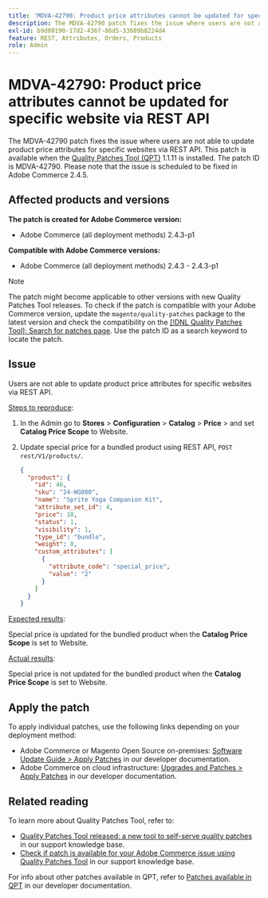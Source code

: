 ```yaml
---
title: 'MDVA-42790: Product price attributes cannot be updated for specific website via REST API'
description: The MDVA-42790 patch fixes the issue where users are not able to update product price attributes for specific websites via REST API. This patch is available when the [Quality Patches Tool (QPT)](https://experienceleague.adobe.com/en/docs/commerce-knowledge-base/kb/announcements/commerce-announcements/magento-quality-patches-released-new-tool-to-self-serve-quality-patches) 1.1.11 is installed. The patch ID is MDVA-42790. Please note that the issue is scheduled to be fixed in Adobe Commerce 2.4.5.
exl-id: b9d80190-17d2-436f-86d5-33689b8224d4
feature: REST, Attributes, Orders, Products
role: Admin
---
```

# MDVA-42790: Product price attributes cannot be updated for specific website via REST API

The MDVA-42790 patch fixes the issue where users are not able to update product price attributes for specific websites via REST API. This patch is available when the [Quality Patches Tool (QPT)](https://experienceleague.adobe.com/en/docs/commerce-knowledge-base/kb/announcements/commerce-announcements/magento-quality-patches-released-new-tool-to-self-serve-quality-patches) 1.1.11 is installed. The patch ID is MDVA-42790. Please note that the issue is scheduled to be fixed in Adobe Commerce 2.4.5.

## Affected products and versions

**The patch is created for Adobe Commerce version:**

* Adobe Commerce (all deployment methods) 2.4.3-p1

**Compatible with Adobe Commerce versions:**

* Adobe Commerce (all deployment methods) 2.4.3 - 2.4.3-p1

>[!NOTE]
>
>The patch might become applicable to other versions with new Quality Patches Tool releases. To check if the patch is compatible with your Adobe Commerce version, update the `magento/quality-patches` package to the latest version and check the compatibility on the [[!DNL Quality Patches Tool]: Search for patches page](https://experienceleague.adobe.com/en/docs/commerce-knowledge-base/kb/announcements/commerce-announcements/magento-quality-patches-released-new-tool-to-self-serve-quality-patches). Use the patch ID as a search keyword to locate the patch.

## Issue

Users are not able to update product price attributes for specific websites via REST API.

<u>Steps to reproduce</u>:

1. In the Admin go to **Stores** > **Configuration** > **Catalog** > **Price** > and set **Catalog Price Scope** to Website.
1. Update special price for a bundled product using REST API, `POST rest/V1/products/`.

    ```JSON
    {
      "product": {
        "id": 46,
        "sku": "24-WG080",
        "name": "Sprite Yoga Companion Kit",
        "attribute_set_id": 4,
        "price": 10,
        "status": 1,
        "visibility": 1,
        "type_id": "bundle",
        "weight": 0,
        "custom_attributes": [
          {
            "attribute_code": "special_price",
            "value": "2"
          }
        ]
      }
    }
    ```
    
<u>Expected results</u>:

Special price is updated for the bundled product when the **Catalog Price Scope** is set to Website.

<u>Actual results</u>:

Special price is not updated for the bundled product when the **Catalog Price Scope** is set to Website.

## Apply the patch

To apply individual patches, use the following links depending on your deployment method:

* Adobe Commerce or Magento Open Source on-premises: [Software Update Guide > Apply Patches](https://devdocs.magento.com/guides/v2.4/comp-mgr/patching/mqp.html) in our developer documentation.
* Adobe Commerce on cloud infrastructure: [Upgrades and Patches > Apply Patches](https://devdocs.magento.com/cloud/project/project-patch.html) in our developer documentation.

## Related reading

To learn more about Quality Patches Tool, refer to:

* [Quality Patches Tool released: a new tool to self-serve quality patches](https://experienceleague.adobe.com/en/docs/commerce-knowledge-base/kb/announcements/commerce-announcements/magento-quality-patches-released-new-tool-to-self-serve-quality-patches) in our support knowledge base.
* [Check if patch is available for your Adobe Commerce issue using Quality Patches Tool](/help/support-tools/patches-available-in-qpt-tool/check-patch-for-magento-issue-with-magento-quality-patches.md) in our support knowledge base.

For info about other patches available in QPT, refer to [Patches available in QPT](https://devdocs.magento.com/quality-patches/tool.html#patch-grid) in our developer documentation.
